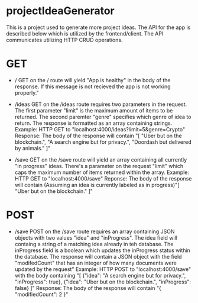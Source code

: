 # projectIdeaGenerator

This is a project used to generate more project ideas. The API for the app is described below which is utilized by the frontend/client. The API communicates utilizing HTTP CRUD operations.

# GET
- /
GET on the / route will yield "App is healthy" in the body of the response. If this message is not recieved the app is not working properly."

- /ideas
GET on the /ideas route requires two parameters in the request. The first parameter "limit" is the maximum amount of items to be returned. The second paremter "genre" specifies which genre of idea to return. The response is formatted as an array containing strings.
Example: HTTP GET to "localhost:4000/ideas?limit=5&genre=Crypto"
Response: The body of the response will contain "[
    "Uber but on the blockchain.",
    "A search engine but for privacy.",
    "Doordash but delivered by animals."
]"

- /save
GET on the /save route will yield an array containing all currently "in progress" ideas. There's a parameter on the request "limit" which caps the maximum number of items returned within the array.
Example: HTTP GET to "localhost:4000/save"
Reponse: The body of the response will contain (Assuming an idea is currently labeled as in progress)"[
    "Uber but on the blockchain."
]"
# POST
- /save
POST on the /save route requires an array containing JSON objects with two values "idea" and "inProgress". The idea field will containg a string of a matching idea already in teh database. The inProgress field is a boolean which updates the inProgress status within the database. The response will contain a JSON object with the field "modifedCount" that has an integer of how many documents were updated by the request"
Example: HTTP POST to "localhost:4000/save" with the body containing "[
    {"idea": "A search engine but for privacy.", "inProgress": true},
    {"idea": "Uber but on the blockchain.", "inProgress": false}
]"
Response: The body of the response will contain "{
    "modifiedCount": 2
}"
